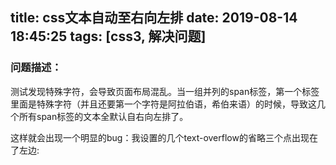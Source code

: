 title: css文本自动至右向左排
date: 2019-08-14 18:45:25
tags: [css3, 解决问题]
---

### 问题描述：

测试发现特殊字符，会导致页面布局混乱。当一组并列的span标签，第一个标签里面是特殊字符（并且还要第一个字符是阿拉伯语，希伯来语）的时候，导致这几个所有span标签的文本全默认自右向左排了。

这样就会出现一个明显的bug：我设置的几个text-overflow的省略三个点出现在了左边: